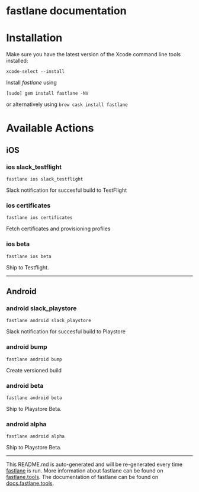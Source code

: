 fastlane documentation
================
# Installation

Make sure you have the latest version of the Xcode command line tools installed:

```
xcode-select --install
```

Install _fastlane_ using
```
[sudo] gem install fastlane -NV
```
or alternatively using `brew cask install fastlane`

# Available Actions
## iOS
### ios slack_testflight
```
fastlane ios slack_testflight
```
Slack notification for succesful build to TestFlight
### ios certificates
```
fastlane ios certificates
```
Fetch certificates and provisioning profiles
### ios beta
```
fastlane ios beta
```
Ship to Testflight.

----

## Android
### android slack_playstore
```
fastlane android slack_playstore
```
Slack notification for succesful build to Playstore
### android bump
```
fastlane android bump
```
Create versioned build
### android beta
```
fastlane android beta
```
Ship to Playstore Beta.
### android alpha
```
fastlane android alpha
```
Ship to Playstore Beta.

----

This README.md is auto-generated and will be re-generated every time [fastlane](https://fastlane.tools) is run.
More information about fastlane can be found on [fastlane.tools](https://fastlane.tools).
The documentation of fastlane can be found on [docs.fastlane.tools](https://docs.fastlane.tools).
